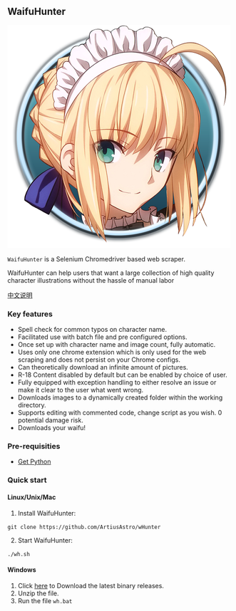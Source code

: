 ## WaifuHunter

![wHunter](wh.png)

`WaifuHunter` is a Selenium Chromedriver based web scraper.

WaifuHunter can help users that want a large collection of high quality character illustrations without the hassle of manual labor

[中文说明](artiusastro@github.io)

### Key features

* Spell check for common typos on character name.
* Facilitated use with batch file and pre configured options.
* Once set up with character name and image count, fully automatic.
* Uses only one chrome extension which is only used for the web scraping and does not persist on your Chrome configs.
* Can theoretically download an infinite amount of pictures.
* R-18 Content disabled by default but can be enabled by choice of user.
* Fully equipped with exception handling to either resolve an issue or make it clear to the user what went wrong.
* Downloads images to a dynamically created folder within the working directory.
* Supports editing with commented code, change script as you wish. 0 potential damage risk.
* Downloads your waifu!

### Pre-requisities

* [Get Python](https://www.python.org/downloads/)

### Quick start

#### Linux/Unix/Mac

1. Install WaifuHunter:

```
git clone https://github.com/ArtiusAstro/wHunter
```

2. Start WaifuHunter:

```
./wh.sh
```

#### Windows

1. Click [here](http://search.maven.org/classic/#search%7Cga%7C1%7Cg%3A%22com.taobao.arthas%22%20AND%20a%3A%22arthas-packaging%22) to Download the latest binary releases.
2. Unzip the file.
3. Run the file `wh.bat`

